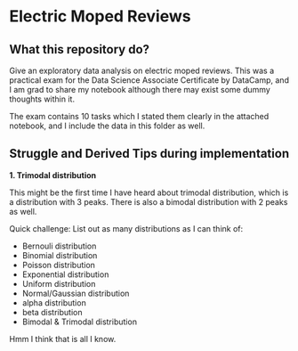 # Electric Moped Reviews

## What this repository do?

Give an exploratory data analysis on electric moped reviews. This was a practical exam for the Data Science Associate Certificate by DataCamp, and I am grad to share my notebook although there may exist some dummy thoughts within it.

The exam contains 10 tasks which I stated them clearly in the attached notebook, and I include the data in this folder as well.

## Struggle and Derived Tips during implementation

**1. Trimodal distribution**

This might be the first time I have heard about trimodal distribution, which is a distribution with 3 peaks. There is also a bimodal distribution with 2 peaks as well.

Quick challenge: List out as many distributions as I can think of:
- Bernouli distribution
- Binomial distribution
- Poisson distribution
- Exponential distribution
- Uniform distribution
- Normal/Gaussian distribution
- alpha distribution
- beta distribution
- Bimodal & Trimodal distribution

Hmm I think that is all I know.